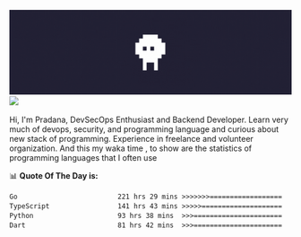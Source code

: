 ![banner](.github/banner.gif)
<img src="https://user-images.githubusercontent.com/73097560/115834477-dbab4500-a447-11eb-908a-139a6edaec5c.gif"></p>

Hi, I'm Pradana, DevSecOps Enthusiast and Backend Developer. Learn very much of devops, security, and programming language and curious about new stack of programming. Experience in freelance and volunteer organization. And this my waka time , to show are the statistics of programming languages that I often use

📊 **Quote Of The Day is:**
<!--START_SECTION:waka-->

```txt
Go                         221 hrs 29 mins >>>>>>>==================   28.62 %
TypeScript                 141 hrs 43 mins >>>>>====================   18.31 %
Python                     93 hrs 38 mins  >>>======================   12.10 %
Dart                       81 hrs 42 mins  >>>======================   10.56 %
```

<!--END_SECTION:waka-->
